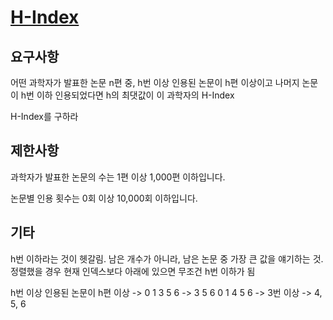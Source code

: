 # [H-Index](https://programmers.co.kr/learn/courses/30/lessons/42747)

## 요구사항

어떤 과학자가 발표한 논문 n편 중, h번 이상 인용된 논문이 h편 이상이고 나머지 논문이 h번 이하 인용되었다면 h의 최댓값이 이 과학자의 H-Index

H-Index를 구하라

## 제한사항

과학자가 발표한 논문의 수는 1편 이상 1,000편 이하입니다.

논문별 인용 횟수는 0회 이상 10,000회 이하입니다.

## 기타

h번 이하라는 것이 헷갈림. 남은 개수가 아니라, 남은 논문 중 가장 큰 값을 얘기하는 것. 정렬했을 경우 현재 인덱스보다 아래에 있으면 무조건 h번 이하가 됨


h번 이상 인용된 논문이 h편 이상 ->
0 1 3 5 6 -> 3 5 6
0 1 4 5 6 -> 3번 이상 -> 4, 5, 6
